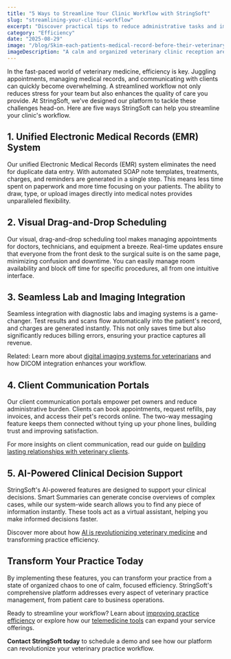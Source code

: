 ```yaml
---
title: "5 Ways to Streamline Your Clinic Workflow with StringSoft"
slug: "streamlining-your-clinic-workflow"
excerpt: "Discover practical tips to reduce administrative tasks and improve overall efficiency in your veterinary practice."
category: "Efficiency"
date: "2025-08-29"
image: "/blog/Skim-each-patients-medical-record-before-their-veterinary-appointment.jpg"
imageDescription: "A calm and organized veterinary clinic reception area with modern design"
---
```


In the fast-paced world of veterinary medicine, efficiency is key. Juggling appointments, managing medical records, and communicating with clients can quickly become overwhelming. A streamlined workflow not only reduces stress for your team but also enhances the quality of care you provide. At StringSoft, we've designed our platform to tackle these challenges head-on. Here are five ways StringSoft can help you streamline your clinic's workflow.

## 1. Unified Electronic Medical Records (EMR) System

Our unified Electronic Medical Records (EMR) system eliminates the need for duplicate data entry. With automated SOAP note templates, treatments, charges, and reminders are generated in a single step. This means less time spent on paperwork and more time focusing on your patients. The ability to draw, type, or upload images directly into medical notes provides unparalleled flexibility.

## 2. Visual Drag-and-Drop Scheduling

Our visual, drag-and-drop scheduling tool makes managing appointments for doctors, technicians, and equipment a breeze. Real-time updates ensure that everyone from the front desk to the surgical suite is on the same page, minimizing confusion and downtime. You can easily manage room availability and block off time for specific procedures, all from one intuitive interface.

## 3. Seamless Lab and Imaging Integration

Seamless integration with diagnostic labs and imaging systems is a game-changer. Test results and scans flow automatically into the patient's record, and charges are generated instantly. This not only saves time but also significantly reduces billing errors, ensuring your practice captures all revenue.

Related: Learn more about [digital imaging systems for veterinarians](/blog/digital-imaging-and-communications-in-medicine) and how DICOM integration enhances your workflow.

## 4. Client Communication Portals

Our client communication portals empower pet owners and reduce administrative burden. Clients can book appointments, request refills, pay invoices, and access their pet's records online. The two-way messaging feature keeps them connected without tying up your phone lines, building trust and improving satisfaction.

For more insights on client communication, read our guide on [building lasting relationships with veterinary clients](/blog/5-tips-for-building-lasting-relationships-with-your-veterinary-clients).

## 5. AI-Powered Clinical Decision Support

StringSoft's AI-powered features are designed to support your clinical decisions. Smart Summaries can generate concise overviews of complex cases, while our system-wide search allows you to find any piece of information instantly. These tools act as a virtual assistant, helping you make informed decisions faster.

Discover more about how [AI is revolutionizing veterinary medicine](/blog/ai-in-veterinary-medicine) and transforming practice efficiency.

## Transform Your Practice Today

By implementing these features, you can transform your practice from a state of organized chaos to one of calm, focused efficiency. StringSoft's comprehensive platform addresses every aspect of veterinary practice management, from patient care to business operations.

Ready to streamline your workflow? Learn about [improving practice efficiency](/blog/top-5-ways-to-make-a-veterinary-practice-more-efficient) or explore how our [telemedicine tools](/blog/why-telemedicine-is-changing-veterinary-care) can expand your service offerings.

**Contact StringSoft today** to schedule a demo and see how our platform can revolutionize your veterinary practice workflow.